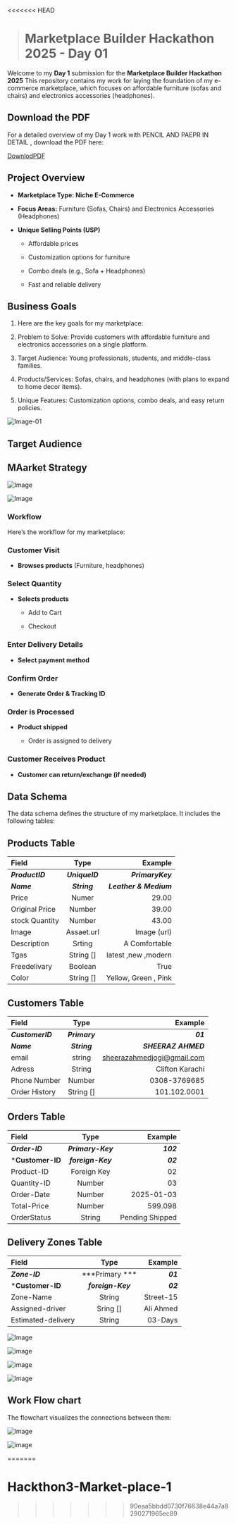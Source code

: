<<<<<<< HEAD
># Marketplace Builder Hackathon 2025 - Day 01 
Welcome to my **Day 1** submission for the **Marketplace Builder Hackathon 2025** This repository contains my work for laying the foundation of my e-commerce marketplace, which focuses on affordable furniture (sofas and chairs) and electronics accessories (headphones).


## Download the PDF
For a detailed overview of my Day 1 work with PENCIL AND PAEPR IN DETAIL , download the PDF here:

[DownlodPDF](pdf/pdf.pdf)

## Project Overview

 * **Marketplace Type: Niche E-Commerce**
 * **Focus Areas:** Furniture (Sofas, Chairs) and Electronics Accessories (Headphones)
 * **Unique Selling Points (USP)**

     - Affordable prices

    - Customization options for furniture

     -  Combo deals (e.g., Sofa + Headphones)

      - Fast and reliable delivery

## Business Goals

1.   Here are the key goals for my marketplace:

2. Problem to Solve: Provide customers with affordable furniture and electronics accessories on a single platform.

3. Target Audience: Young professionals, students, and middle-class families.

4. Products/Services: Sofas, chairs, and headphones (with plans to expand to home decor items).

5. Unique Features: Customization options, combo deals, and easy return policies.

![Image-01](picture/01.jpg)


## Target Audience

## MAarket Strategy
 

![Image](picture/02.jpg)

![Image](picture/03.jpg)



 ### Workflow

 Here’s the workflow for my marketplace:

 ### Customer Visit

 * **Browses products** (Furniture, headphones)

 ### Select Quantity

 * **Selects products**

    - Add to Cart

     - Checkout

### Enter Delivery Details

* **Select payment method** 

### Confirm Order

* **Generate Order & Tracking ID**

### Order is Processed

* **Product shipped**

   - Order is assigned to delivery

### Customer Receives Product

* **Customer can return/exchange (if needed)**



## Data Schema

The data schema defines the structure of my marketplace. It includes the following tables:


## Products Table


| **Field**  |  **Type**  |  **Example**        |
|:-----------|:------------:|------------:|
| ***ProductID*** | ***UniqueID***  | ***PrimaryKey*** |
| ***Name***      | ***String***    | ***Leather & Medium***   |
| Price     | Numer     | 29.00   |   
| Original Price | Number | 39.00   |
| stock Quantity | Number | 43.00 |
| Image          | Assaet.url  |  Image (url)  |
| Description   |  Srting  |  A Comfortable  |
| Tgas         |   String []   | latest ,new ,modern  |
| Freedelivary |  Boolean  |  True|
| Color      |   String []   | Yellow, Green , Pink |


## Customers Table


| **Field**  |  **Type**  |  **Example**        |
|:-----------|:------------:|------------:|
| ***CustomerID*** | ***Primary***  | ***01*** |
| ***Name***      | ***String***    | ***SHEERAZ AHMED***   |
| email     | string     | sheerazahmedjogi@gmail.com   |   
| Adress | String | Clifton Karachi   |
| Phone Number | Number | 0308-3769685|
| Order History | String []  |  101.102.0001 |


## Orders Table

| **Field**  |  **Type**  |  **Example**        |
|:-----------|:------------:|------------:|
| ***Order-ID*** | ***Primary-Key***  | ***102*** |
| ***Customer-ID**    | ***foreign-Key***    | ***02***   |
| Product-ID     | Foreign Key   | 02  |   
| Quantity-ID | Number | 03   |
| Order-Date | Number |2025-01-03 |
| Total-Price         | Number  |  599.098 |
| OrderStatus   |  String  |  Pending Shipped  |


## Delivery Zones Table

| **Field**  |  **Type**  |  **Example**        |
|:-----------|:------------:|------------:|
| ***Zone-ID*** | ***Primary ***  | ***01*** |
| ***Customer-ID**    | ***foreign-Key***    | ***02***   |
| Zone-Name    | String  | Street-15 |   
| Assigned-driver  | Sring [] | Ali Ahmed  |
| Estimated-delivery | String | 03-Days|

![Image](picture/05.jpg)

![image](picture/08.jpg)

![image](picture/07.jpg)

![Image](picture/09.jpg)


## Work Flow chart

The flowchart visualizes the connections between them:

![Image](picture/04.jpg)

![image](picture/05.jpg)

















=======
# Hackthon3-Market-place-1
>>>>>>> 90eaa5bbdd0730f76638e44a7a8290271965ec89
